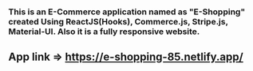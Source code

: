 ### **This is an E-Commerce application named as "E-Shopping" created Using ReactJS(Hooks), Commerce.js, Stripe.js, Material-UI. Also it is a fully responsive website.**

## **App link** => https://e-shopping-85.netlify.app/
